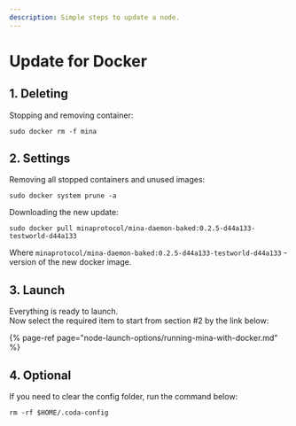 ```yaml
---
description: Simple steps to update a node.
---
```


# Update for Docker

## 1. Deleting

Stopping and removing container:

```text
sudo docker rm -f mina
```

## 2. Settings

Removing all stopped containers and unused images:

```text
sudo docker system prune -a
```

Downloading the new update:

```text
sudo docker pull minaprotocol/mina-daemon-baked:0.2.5-d44a133-testworld-d44a133
```

Where `minaprotocol/mina-daemon-baked:0.2.5-d44a133-testworld-d44a133` - version of the new docker image.

## 3. Launch

Everything is ready to launch.   
Now select the required item to start from section \#2 by the link below:

{% page-ref page="node-launch-options/running-mina-with-docker.md" %}

## 4. Optional

If you need to clear the config folder, run the command below:

```text
rm -rf $HOME/.coda-config
```

